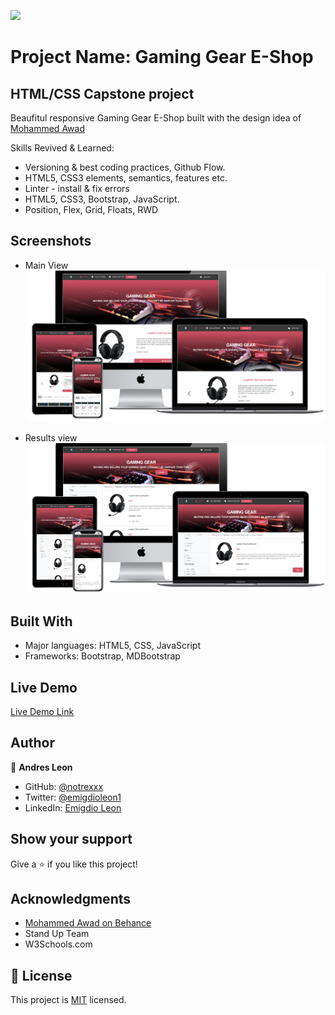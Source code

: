 ![](https://img.shields.io/badge/Microverse-blueviolet)

# Project Name: Gaming Gear E-Shop

## HTML/CSS Capstone project

Beaufitul responsive Gaming Gear E-Shop built with the design idea of [Mohammed Awad](https://www.behance.net/M_Awad)


Skills Revived & Learned:

- Versioning & best coding practices, Github Flow.
- HTML5, CSS3 elements, semantics, features etc.
- Linter - install & fix errors
- HTML5, CSS3, Bootstrap, JavaScript.
- Position, Flex, Grid, Floats, RWD

## Screenshots

- Main View
![screenshot](assets/images/index.png)


- Results view
![screenshot](assets/images/results.png)

## Built With

- Major languages: HTML5, CSS, JavaScript
- Frameworks: Bootstrap, MDBootstrap


## Live Demo

[Live Demo Link](https://notrexxx.github.io/HTML-CSS-CAPSTONE/)

## Author

👤 **Andres Leon**

- GitHub: [@notrexxx](https://github.com/notrexxx)
- Twitter: [@emigdioleon1](https://twitter.com/emigdioleon1)
- LinkedIn: [Emigdio Leon](https://linkedin.com/emigdio-leon-689109195)

## Show your support

Give a ⭐️ if you like this project!

## Acknowledgments

- [Mohammed Awad on Behance](https://www.behance.net/M_Awad)
- Stand Up Team
- W3Schools.com

## 📝 License

This project is [MIT](./LICENSE) licensed.
